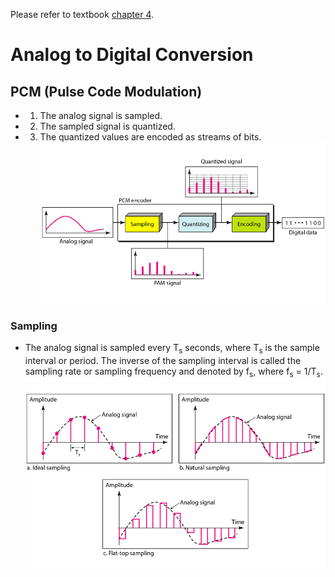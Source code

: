 Please refer to textbook [chapter 4](https://github.com/cnchenpu/data-comm/blob/master/ppt/Ch4-Forouzan.ppt).

# Analog to Digital Conversion
## PCM (Pulse Code Modulation)
- 1. The analog signal is sampled.
- 2. The sampled signal is quantized.
- 3. The quantized values are encoded as streams of bits. <br>
![](fig/PCM.png)

### Sampling
- The analog signal is sampled every T<sub>s</sub> seconds, where T<sub>s</sub> is the sample interval or period. The inverse of the sampling interval is called the sampling rate or sampling frequency and denoted by f<sub>s</sub>, where f<sub>s</sub> = 1/T<sub>s</sub>. <br>
![](fig/PCM-sampling.png)
